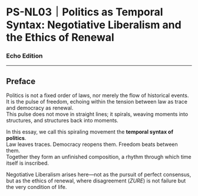 # PS-NL03｜Politics as Temporal Syntax: Negotiative Liberalism and the Ethics of Renewal

### Echo Edition

---

## Preface

Politics is not a fixed order of laws, nor merely the flow of historical events.  
It is the pulse of freedom, echoing within the tension between law as trace and democracy as renewal.  
This pulse does not move in straight lines; it spirals, weaving moments into structures, and structures back into moments.

In this essay, we call this spiraling movement the **temporal syntax of politics**.  
Law leaves traces. Democracy reopens them. Freedom beats between them.  
Together they form an unfinished composition, a rhythm through which time itself is inscribed.

Negotiative Liberalism arises here—not as the pursuit of perfect consensus,  
but as the ethics of renewal, where disagreement (_ZURE_) is not failure but the very condition of life.

